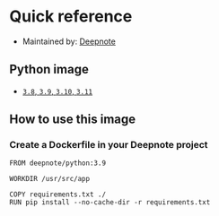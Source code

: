 # Quick reference
 * Maintained by: [Deepnote](https://deepnote.com/)

## Python image
* [`3.8`, `3.9`, `3.10`, `3.11`](https://github.com/deepnote/environments/tree/main/python/python)


## How to use this image

### Create a Dockerfile in your Deepnote project


```
FROM deepnote/python:3.9

WORKDIR /usr/src/app

COPY requirements.txt ./
RUN pip install --no-cache-dir -r requirements.txt 

```
